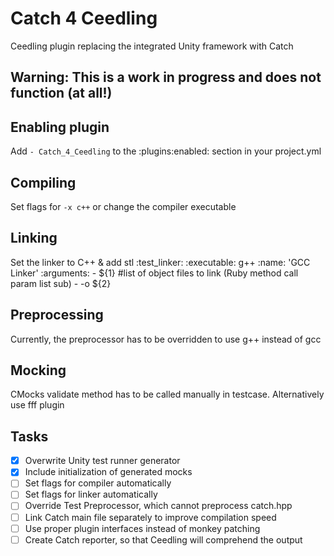 # Catch 4 Ceedling
Ceedling plugin replacing the integrated Unity framework with Catch

## Warning: This is a work in progress and does not function (at all!)

## Enabling plugin
Add `- Catch_4_Ceedling` to the :plugins:enabled: section in your project.yml

## Compiling
Set flags for `-x c++` or change the compiler executable

## Linking
Set the linker to C++ & add stl
    :test_linker:
        :executable: g++
        :name: 'GCC Linker'
        :arguments:
            - ${1}               #list of object files to link (Ruby method call param list sub)
            - -o ${2}

## Preprocessing
Currently, the preprocessor has to be overridden to use g++ instead of gcc

## Mocking
CMocks validate method has to be called manually in testcase.
Alternatively use fff plugin


## Tasks
- [x] Overwrite Unity test runner generator
- [x] Include initialization of generated mocks
- [ ] Set flags for compiler automatically
- [ ] Set flags for linker automatically
- [ ] Override Test Preprocessor, which cannot preprocess catch.hpp
- [ ] Link Catch main file separately to improve compilation speed
- [ ] Use proper plugin interfaces instead of monkey patching
- [ ] Create Catch reporter, so that Ceedling will comprehend the output

